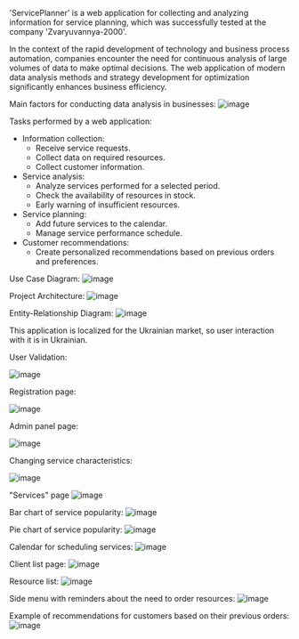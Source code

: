 'ServicePlanner' is a web application for collecting and analyzing information for service planning, which was successfully tested at the company 'Zvaryuvannya-2000'.

In the context of the rapid development of technology and business process automation, companies encounter the need for continuous analysis of large volumes of data to make optimal decisions. 
The web application of modern data analysis methods and strategy development for optimization significantly enhances business efficiency.

Main factors for conducting data analysis in businesses:
![image](https://github.com/user-attachments/assets/4bc124b2-7965-4cd2-94ba-65b5794d11f1)

Tasks performed by a web application:
* Information collection:
  - Receive service requests.
  - Collect data on required resources.
  - Collect customer information.
* Service analysis:
  - Analyze services performed for a selected period.
  - Check the availability of resources in stock.
  - Early warning of insufficient resources.
* Service planning:
  - Add future services to the calendar.
  - Manage service performance schedule.
* Customer recommendations:
  - Create personalized recommendations based on previous orders and
    preferences.

Use Case Diagram:
![image](https://github.com/user-attachments/assets/de5864da-4b82-4702-b22e-8a65de2890c1)

Project Architecture:
![image](https://github.com/user-attachments/assets/fddd333f-5449-4b56-b76d-bbd2f1be49e2)

Entity-Relationship Diagram:
![image](https://github.com/user-attachments/assets/3aea7bdc-5ff5-4e04-a580-6e160f736233)

This application is localized for the Ukrainian market, so user interaction with it is in Ukrainian.

User Validation:

![image](https://github.com/user-attachments/assets/c5c11efb-d908-4ebe-89b6-9b00114afd24)

Registration page:

![image](https://github.com/user-attachments/assets/d8b6ba0b-4e93-4473-8598-e867a8be2ea6)

Admin panel page:

![image](https://github.com/user-attachments/assets/e192abff-80bf-4b17-9ceb-0a201db9e7e9)

Changing service characteristics:

![image](https://github.com/user-attachments/assets/c7b07f65-20af-406c-9f39-02602ccf2bc1)

"Services" page
![image](https://github.com/user-attachments/assets/3ce57d86-1e42-4b2a-a1fc-52a5732280e2)

Bar chart of service popularity:
![image](https://github.com/user-attachments/assets/1d9e55c5-12b1-4e73-9cf2-17f478d99e0d)

Pie chart of service popularity:
![image](https://github.com/user-attachments/assets/9243d39c-0426-4325-b42a-2596c39fdb70)

Calendar for scheduling services:
![image](https://github.com/user-attachments/assets/c90a48cf-88a5-49aa-97cb-db99aaf8e497)

Client list page:
![image](https://github.com/user-attachments/assets/a82bda76-3736-4f9e-b051-5c8003520204)

Resource list:
![image](https://github.com/user-attachments/assets/64dcfcaf-3a88-4d3d-bf68-6d8052502983)

Side menu with reminders about the need to order resources:
![image](https://github.com/user-attachments/assets/42a72b63-38b6-4d94-b9e3-e96505da28f6)

Example of recommendations for customers based on their previous orders:
![image](https://github.com/user-attachments/assets/ca53cb05-f6f8-4c09-8f83-5e939f8bafd6)







  

